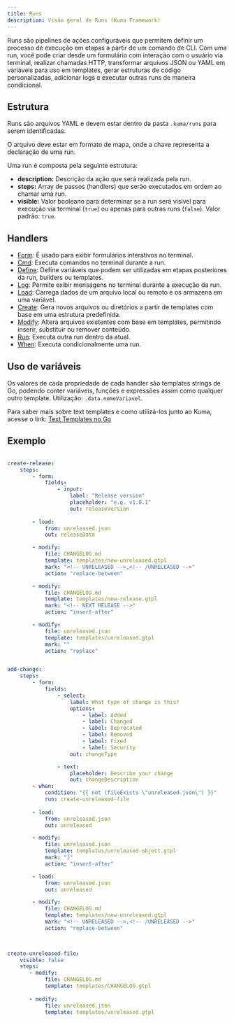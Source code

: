 ```yaml
---
title: Runs
description: Visão geral de Runs (Kuma Framework)
---
```


Runs são pipelines de ações configuráveis que permitem definir um processo de execução em etapas a partir de um comando de CLI. Com uma run, você pode criar desde um formulário com interação com o usuário via terminal, realizar chamadas HTTP, transformar arquivos JSON ou YAML em variáveis para uso em templates, gerar estruturas de código personalizadas, adicionar logs e executar outras runs de maneira condicional.

## Estrutura

Runs são arquivos YAML e devem estar dentro da pasta `.kuma/runs` para serem identificadas.

O arquivo deve estar em formato de mapa, onde a chave representa a declaração de uma run.

Uma run é composta pela seguinte estrutura:

- **description:** Descrição da ação que será realizada pela run.
- **steps:** Array de passos (handlers) que serão executados em ordem ao chamar uma run.
- **visible:** Valor booleano para determinar se a run será visível para execução via terminal (`true`) ou apenas para outras runs (`false`). Valor padrão: `true`.

## Handlers

- [Form](/run-handlers/form): É usado para exibir formulários interativos no terminal.
- [Cmd](/run-handlers/cmd): Executa comandos no terminal durante a run.
- [Define](/run-handlers/define): Define variáveis que podem ser utilizadas em etapas posteriores da run, builders ou templates.
- [Log](/run-handlers/log): Permite exibir mensagens no terminal durante a execução da run.
- [Load](/run-handlers/load): Carrega dados de um arquivo local ou remoto e os armazena em uma variável.
- [Create](/run-handlers/create): Gera novos arquivos ou diretórios a partir de templates com base em uma estrutura predefinida.
- [Modify](/run-handlers/modify): Altera arquivos existentes com base em templates, permitindo inserir, substituir ou remover conteúdo.
- [Run](/run-handlers/run): Executa outra run dentro da atual.
- [When](/run-handlers/when): Executa condicionalmente uma run.

## Uso de variáveis

Os valores de cada propriedade de cada handler são templates strings de Go, podendo conter variáveis, funções e expressões assim como qualquer outro template. Utilização: `.data.nomeVariavel`.

Para saber mais sobre text templates e como utilizá-los junto ao Kuma, acesse o link: [Text Templates no Go](/complements/go-templates)


## Exemplo

```yaml

create-release:
    steps:
        - form:
            fields:
                - input:
                    label: "Release version"
                    placeholder: "e.g. v1.0.1"
                    out: releaseVersion
                
        - load:
            from: unreleased.json
            out: releaseData

        - modify:
            file: CHANGELOG.md
            template: templates/new-unreleased.gtpl
            mark: "<!-- UNRELEASED -->,<!-- /UNRELEASED -->"
            action: "replace-between"        

        - modify:
            file: CHANGELOG.md
            template: templates/new-release.gtpl
            mark: "<!-- NEXT RELEASE -->"
            action: "insert-after"        

        - modify:
            file: unreleased.json
            template: templates/unreleased.gtpl
            mark: ""
            action: "replace"


add-change:
    steps:
        - form:
            fields:
                - select:
                    label: What type of change is this?
                    options:
                        - label: Added
                        - label: Changed
                        - label: Deprecated
                        - label: Removed 
                        - label: Fixed
                        - label: Security
                    out: changeType

                - text:
                    placeholder: Describe your change
                    out: changeDescription
        - when:
            condition: "{{ not (fileExists \"unreleased.json\") }}"
            run: create-unreleased-file
        
        - load:
            from: unreleased.json
            out: unreleased

        - modify: 
            file: unreleased.json
            template: templates/unreleased-object.gtpl
            mark: "["
            action: "insert-after"

        - load:
            from: unreleased.json
            out: unreleased

        - modify:
            file: CHANGELOG.md
            template: templates/new-unreleased.gtpl
            mark: "<!-- UNRELEASED -->,<!-- /UNRELEASED -->"
            action: "replace-between"    
  


create-unreleased-file:
    visible: false
    steps:
       - modify:
            file: CHANGELOG.md
            template: templates/CHANGELOG.gtpl
   
       - modify:
            file: unreleased.json
            template: templates/unreleased.gtpl

```